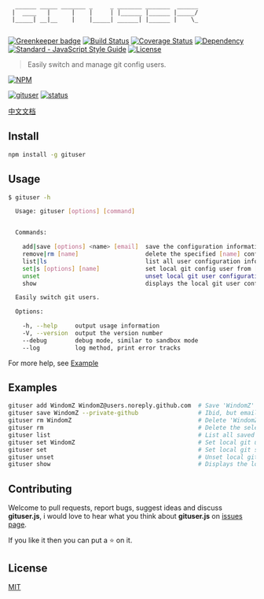 ```

  ______ _____ _______ _     _ _______ _______  ______
 |  ____   |      |    |     | |______ |______ |_____/
 |_____| __|__    |    |_____| ______| |______ |    \_
                                                      

```

[![Greenkeeper badge](https://badges.greenkeeper.io/WindomZ/gituser.js.svg)](https://greenkeeper.io/)
[![Build Status](https://travis-ci.org/WindomZ/gituser.js.svg?branch=master)](https://travis-ci.org/WindomZ/gituser.js)
[![Coverage Status](https://coveralls.io/repos/github/WindomZ/gituser.js/badge.svg?branch=master)](https://coveralls.io/github/WindomZ/gituser.js?branch=master)
[![Dependency](https://david-dm.org/WindomZ/gituser.js.svg)](https://david-dm.org/WindomZ/gituser.js)
[![Standard - JavaScript Style Guide](https://img.shields.io/badge/code_style-standard-brightgreen.svg)](https://standardjs.com/)
[![License](https://img.shields.io/badge/license-MIT-brightgreen.svg)](https://opensource.org/licenses/MIT)

> Easily switch and manage git config users.

[![NPM](https://nodei.co/npm/gituser.png)](https://nodei.co/npm/gituser/)

[![gituser](https://img.shields.io/npm/v/gituser.svg)](https://www.npmjs.com/package/gituser)
[![status](https://img.shields.io/badge/status-stable-brightgreen.svg)](https://www.npmjs.com/package/gituser)

[中文文档](https://github.com/WindomZ/gituser.js/blob/master/README_Ch-zh.md#readme)

## Install

```bash
npm install -g gituser
```

## Usage

```bash
$ gituser -h

  Usage: gituser [options] [command]


  Commands:

    add|save [options] <name> [email]  save the configuration information
    remove|rm [name]                   delete the specified [name] configuration information
    list|ls                            list all user configuration information
    set|s [options] [name]             set local git config user from [name] configuration information
    unset                              unset local git user configuration
    show                               displays the local git user configuration

  Easily switch git users.

  Options:

    -h, --help     output usage information
    -V, --version  output the version number
    --debug        debug mode, similar to sandbox mode
    --log          log method, print error tracks
```

For more help, see [Example](#example)

## Examples

```bash
gituser add WindomZ WindomZ@users.noreply.github.com  # Save 'WindomZ' into lists
gituser save WindomZ --private-github                 # Ibid, but email is GitHub privacy address
gituser rm WindomZ                                    # Delete 'WindomZ' from lists
gituser rm                                            # Delete the selected user from lists
gituser list                                          # List all saved user lists
gituser set WindomZ                                   # Set local git user and email
gituser set                                           # Set local git selected user and email
gituser unset                                         # Unset local git user configuration
gituser show                                          # Displays the local git user configuration
```

## Contributing

Welcome to pull requests, report bugs, suggest ideas and discuss **gituser.js**, 
i would love to hear what you think about **gituser.js** on [issues page](https://github.com/WindomZ/gituser.js/issues).

If you like it then you can put a :star: on it.

## License

[MIT](https://github.com/WindomZ/gituser.js/blob/master/LICENSE)
